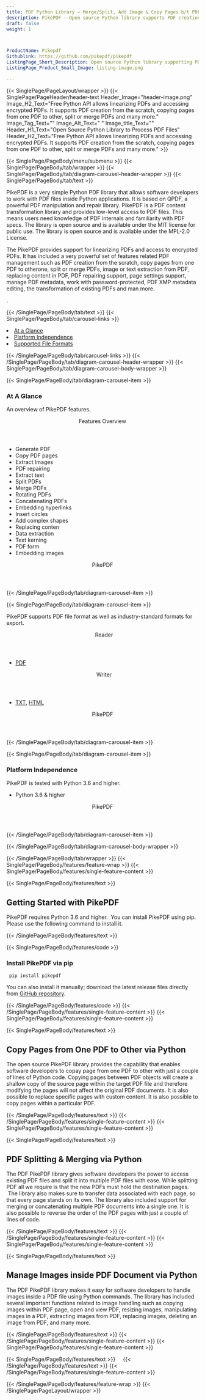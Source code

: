 ```yaml
---
title: PDF Python Library – Merge/Split, Add Image & Copy Pages b/t PDFs
description: PikePDF – Open source Python library supports PDF creation from the scratch.  It allows to Merge or Split PDF, Add Image & Copy Pages b/t PDFs via Python API.
draft: false
weight: 1



ProductName: Pikepdf
Githublink: https://github.com/pikepdf/pikepdf
ListingPage_Short_Description: Open source Python library supporting PDF creation from the scratch. It allows to Merge or Split PDF, Add Image & Copy Pages b/t PDFs via Python code.
ListingPage_Product_Small_Image: listing-image.png 

---
```


{{< SinglePage/PageLayout/wrapper >}}
{{< SinglePage/PageHeader/header-text
Header_Image="header-image.png"
Image_H2_Text="Free Python API allows linearizing PDFs and accessing encrypted PDFs. It supports PDF creation from the scratch, copying pages from one PDF to other, split or merge PDFs and many more."
Image_Tag_Text=""
Image_Alt_Text=" "
Image_title_Text=""
Header_H1_Text="Open Source Python Library to Process PDF Files"
Header_H2_Text="Free Python API allows linearizing PDFs and accessing encrypted PDFs. It supports PDF creation from the scratch, copying pages from one PDF to other, split or merge PDFs and many more." >}}

{{< SinglePage/PageBody/menu/submenu >}}
{{< SinglePage/PageBody/tab/wrapper >}}
{{< SinglePage/PageBody/tab/diagram-carousel-header-wrapper >}}
{{< SinglePage/PageBody/tab/text >}}



<p>PikePDF is a very simple Python PDF library that allows software developers to work with PDF files inside Python applications. It is based on QPDF, a powerful PDF manipulation and repair library. PikePDF is a PDF content transformation library and provides low-level access to PDF files. This means users need knowledge of PDF internals and familiarity with PDF specs. The library is open source and is available under the MIT license for public use. The library is open source and is available under the MPL-2.0 License.</p>
<p>The PikePDF provides support for linearizing PDFs and access to encrypted PDFs. It has included a very powerful set of features related PDF management such as PDF creation from the scratch, copy pages from one PDF to otherone, split or merge PDFs, image or text extraction from PDF, replacing content in PDF, PDF repairing support, page settings support, manage PDF metadata, work with password-protected, PDF XMP metadata editing, the transformation of existing PDFs and man more.</p>
<p>.</p>

{{< /SinglePage/PageBody/tab/text >}}
{{< SinglePage/PageBody/tab/carousel-links >}}

<li data-target="#diagramcarousel" data-slide-to="0"><a href="#">At a Glance</a></li>
<li data-target="#diagramcarousel" data-slide-to="2"><a href="#">Platform Independence</a></li>
<li data-target="#diagramcarousel" data-slide-to="1"><a class="activetab" href="#">Supported File Formats</a></li>


{{< /SinglePage/PageBody/tab/carousel-links >}}
{{< /SinglePage/PageBody/tab/diagram-carousel-header-wrapper >}}
{{< SinglePage/PageBody/tab/diagram-carousel-body-wrapper >}}

{{< SinglePage/PageBody/tab/diagram-carousel-item >}}
<h3>At A Glance</h3>
<p>An overview of PikePDF features.</p>
<div class="diagram1 d1-poi">
<div class="d1-row">
<div class="d1-col d1-right"><header>Features Overview</header>
<ul>
<li>Generate PDF</li>
<li>Copy PDF pages</li>
<li>Extract Images</li>
<li>PDF repairing</li>
<li>Extract text</li>
<li>Split PDFs</li>
<li>Merge PDFs</li>
<li>Rotating PDFs</li>
<li>Concatenating PDFs</li>
<li>Embedding hyperlinks</li>
<li>Insert circles</li>
<li>Add complex shapes</li>
<li>Replacing conten</li>
<li>Data extraction</li>
<li>Text kerning</li>
<li>PDF form</li>
<li>Embedding images</li>
</ul>
</div>
</div>
<div class="d1-logo" style="border: none;"><!--<img src="/templates/fileformat/images/product-logos/compression/net/sharpcompress-header.png" alt="Compression APIs for .NET" />--><header>PikePDF</header><footer><small></small></footer></div>
<!--/logo--></div>
<!--/diagram1-->
{{< /SinglePage/PageBody/tab/diagram-carousel-item >}}

{{< SinglePage/PageBody/tab/diagram-carousel-item >}}
<p>PikePDF supports PDF file format as well as industry-standard formats for export.</p>
<div class="diagram1 d2  d1-poi">
<div class="d1-row">
<div class="d1-col d1-left"><header><i class="fa fa-arrows-v "> </i> Reader</header>
<ul>
<li><a href="https://wiki.fileformat.com/view/pdf/">PDF</a></li>
</ul>
</div>
<!--/left-->
<div class="d1-col d1-right"><header><i class="fa  fa-long-arrow-down"> </i> Writer</header>
<ul>
<li><a href="https://wiki.fileformat.com/word-processing/txt/">TXT</a>, <a href="https://wiki.fileformat.com/web/html/">HTML</a> </li>
</ul>
</div>
<!--/right--></div>
<!--/row-->
<div class="d1-logo" style="border: none;"><!--<img src="/templates/fileformat/images/product-logos/compression/net/sharpcompress-header.png" alt="Compression APIs for .NET" />--><header>PikePDF</header><footer><small></small></footer></div>
<!--/logo--></div>
<!--/diagram2-->
{{< /SinglePage/PageBody/tab/diagram-carousel-item >}}

{{< SinglePage/PageBody/tab/diagram-carousel-item >}}
<h3>Platform Independence</h3>
<p>PikePDF is tested with Python 3.6 and higher.</p>
<div class="diagram1 d1-poi">
<div class="d1-row">
<div class="d1-col d1-right"><!--<header><i class="fa fa-cubes">` </i></header-->
<ul>
<li>Python 3.6 & higher</li>
</ul>
</div>
<!--/left
<div class="d1-col d1-right">&nbsp;</div> --> <!--/right--></div>
<!--/row-->
<div class="d1-logo" style="border: none;"><!--<img src="/templates/fileformat/images/product-logos/compression/net/sharpcompress-header.png" alt="Compression APIs for .NET" />--><header>PikePDF</header><footer><small></small></footer></div>
<!--/logo--></div>
<!--/diagram2 -->
{{< /SinglePage/PageBody/tab/diagram-carousel-item >}}

{{< /SinglePage/PageBody/tab/diagram-carousel-body-wrapper >}}

{{< /SinglePage/PageBody/tab/wrapper >}}
{{< SinglePage/PageBody/features/feature-wrap >}}
{{< SinglePage/PageBody/features/single-feature-content >}}

{{< SinglePage/PageBody/features/text >}}
<h2 class="h2title">Getting Started with PikePDF</h2>
<p>PikePDF requires Python 3.6 and higher.  You can install PikePDF using pip. Please use the following command to install it.</p>
{{< /SinglePage/PageBody/features/text >}}

{{< SinglePage/PageBody/features/code >}}
<h3>Install PikePDF via pip</h3>
<pre><code class="html"> pip install pikepdf
</code></pre>

<p>You can also install it manually; download the latest release files directly from <a href="https://github.com/pikepdf/pikepdf/archive/refs/heads/master.zip">GitHub repository</a>.</p>

{{< /SinglePage/PageBody/features/code >}}
{{< /SinglePage/PageBody/features/single-feature-content >}}
{{< SinglePage/PageBody/features/single-feature-content >}}

{{< SinglePage/PageBody/features/text >}}
<h2 class="h2title">Copy Pages from One PDF to Other via Python</h2>
<p>The open source PikePDF library provides the capability that enables software developers to copay page from one PDF to other with just a couple of lines of Python code. Copying pages between PDF objects will create a shallow copy of the source page within the target PDF file and therefore modifying the pages will not affect the original PDF documents. It is also possible to replace specific pages with custom content. It is also possible to copy pages within a particular PDF.</p>

{{< /SinglePage/PageBody/features/text >}}
{{< /SinglePage/PageBody/features/single-feature-content >}}
{{< SinglePage/PageBody/features/single-feature-content >}}

{{< SinglePage/PageBody/features/text >}}
<h2 class="h2title">PDF Splitting & Merging via Python</h2>
<p>The PDF PikePDF library gives software developers the power to access existing PDF files and split it into multiple PDF files with ease. While splitting PDF all we require is that the new PDFs must hold the destination pages.  The library also makes sure to transfer data associated with each page, so that every page stands on its own. The library also included support for merging or concatenating multiple PDF documents into a single one. It is also possible to reverse the order of the PDF pages with just a couple of lines of code.</p>

{{< /SinglePage/PageBody/features/text >}}
{{< /SinglePage/PageBody/features/single-feature-content >}}
{{< SinglePage/PageBody/features/single-feature-content >}}

{{< SinglePage/PageBody/features/text >}}
<h2 class="h2title">Manage Images inside PDF Document via Python</h2>
<p>The PDF PikePDF library makes it easy for software developers to handle images inside a PDF file using Python commands. The library has included several important functions related to image handling such as copying images within PDF page, open and view PDF, resizing images, manipulating images in a PDF, extracting images from PDF, replacing images, deleting an image from PDF, and many more.</p>

{{< /SinglePage/PageBody/features/text >}}
{{< /SinglePage/PageBody/features/single-feature-content >}}
{{< SinglePage/PageBody/features/single-feature-content >}}

{{< SinglePage/PageBody/features/text >}}
 
 
{{< /SinglePage/PageBody/features/text >}}
{{< /SinglePage/PageBody/features/single-feature-content >}}

{{< /SinglePage/PageBody/features/feature-wrap >}}
{{< /SinglePage/PageLayout/wrapper >}}